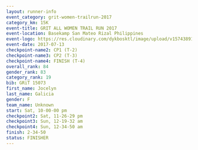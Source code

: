 ```yaml
---
layout: runner-info 
event_category: grit-women-trailrun-2017 
category_km: 15K 
event-title: GRIT ALL WOMEN TRAIL RUN 2017 
event-location: Basekamp San Mateo Rizal Philippines 
event-logo: https://res.cloudinary.com/dykbosktl/image/upload/v1574389137/Logo/a04c0-grit-logo_yxzsau.png 
event-date: 2017-07-13 
checkpoint-name2: CP1 (T-2) 
checkpoint-name3: CP2 (T-3) 
checkpoint-name4: FINISH (T-4) 
overall_rank: 84
gender_rank: 83
category_rank: 19
bib: GRiT 15073
first_name: Jocelyn
last_name: Galicia
gender: F
team_name: Unknown
start: Sat, 10-00-00 pm
checkpoint2: Sat, 11-26-29 pm
checkpoint3: Sun, 12-19-32 am
checkpoint4: Sun, 12-34-50 am
finish: 2-34-50
status: FINISHER
---
```

